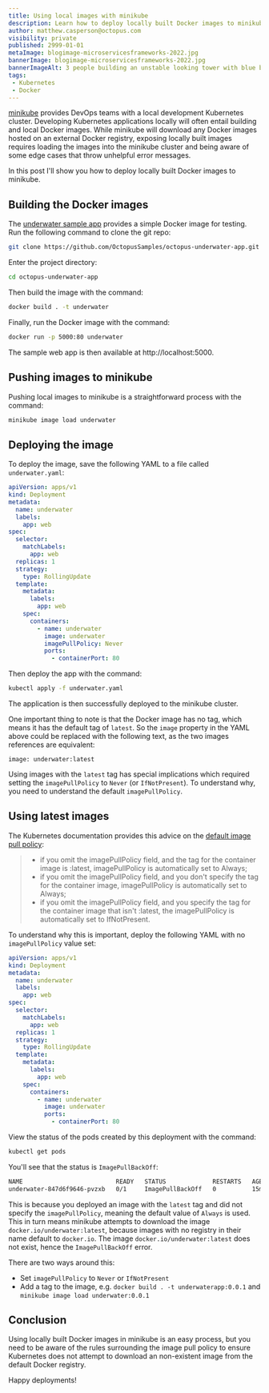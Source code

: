 ```yaml
---
title: Using local images with minikube
description: Learn how to deploy locally built Docker images to minikube
author: matthew.casperson@octopus.com
visibility: private
published: 2999-01-01
metaImage: blogimage-microservicesframeworks-2022.jpg
bannerImage: blogimage-microservicesframeworks-2022.jpg
bannerImageAlt: 3 people building an unstable looking tower with blue blocks, beside 2 people building a stable, lower tower with blue blocks.
tags:
 - Kubernetes
 - Docker
---
```


[minikube](https://minikube.sigs.k8s.io/docs/start/) provides DevOps teams with a local development Kubernetes cluster. Developing Kubernetes applications locally will often entail building and local Docker images. While minikube will download any Docker images hosted on an external Docker registry, exposing locally built images requires loading the images into the minikube cluster and being aware of some edge cases that throw unhelpful error messages. 

In this post I'll show you how to deploy locally built Docker images to minikube.

## Building the Docker images

The [underwater sample app](https://github.com/OctopusSamples/octopus-underwater-app) provides a simple Docker image for testing. Run the following command to clone the git repo:

```bash
git clone https://github.com/OctopusSamples/octopus-underwater-app.git
```

Enter the project directory:

```bash
cd octopus-underwater-app
```

Then build the image with the command:

```bash
docker build . -t underwater
```

Finally, run the Docker image with the command:

```bash
docker run -p 5000:80 underwater
```

The sample web app is then available at http://localhost:5000.

## Pushing images to minikube

Pushing local images to minikube is a straightforward process with the command:

```bash
minikube image load underwater
```

## Deploying the image

To deploy the image, save the following YAML to a file called `underwater.yaml`:

```yaml
apiVersion: apps/v1
kind: Deployment
metadata:
  name: underwater
  labels:
    app: web
spec:
  selector:
    matchLabels:
      app: web
  replicas: 1
  strategy:
    type: RollingUpdate
  template:
    metadata:
      labels:
        app: web
    spec:
      containers:
        - name: underwater
          image: underwater
          imagePullPolicy: Never
          ports:
            - containerPort: 80
```

Then deploy the app with the command:

```bash
kubectl apply -f underwater.yaml
```

The application is then successfully deployed to the minikube cluster.

One important thing to note is that the Docker image has no tag, which means it has the default tag of `latest`. So the `image` property in the YAML above could be replaced with the following text, as the two images references are equivalent:

```
image: underwater:latest
```

Using images with the `latest` tag has special implications which required setting the `imagePullPolicy` to `Never` (or `IfNotPresent`). To understand why, you need to understand the default `imagePullPolicy`.

## Using latest images

The Kubernetes documentation provides this advice on the [default image pull policy](https://kubernetes.io/docs/concepts/containers/images/#imagepullpolicy-defaulting):

> * if you omit the imagePullPolicy field, and the tag for the container image is :latest, imagePullPolicy is automatically set to Always;
> * if you omit the imagePullPolicy field, and you don't specify the tag for the container image, imagePullPolicy is automatically set to Always;
> * if you omit the imagePullPolicy field, and you specify the tag for the container image that isn't :latest, the imagePullPolicy is automatically set to IfNotPresent.

To understand why this is important, deploy the following YAML with no `imagePullPolicy` value set:

```yaml
apiVersion: apps/v1
kind: Deployment
metadata:
  name: underwater
  labels:
    app: web
spec:
  selector:
    matchLabels:
      app: web
  replicas: 1
  strategy:
    type: RollingUpdate
  template:
    metadata:
      labels:
        app: web
    spec:
      containers:
        - name: underwater
          image: underwater
          ports:
            - containerPort: 80
```

View the status of the pods created by this deployment with the command:

```bash
kubectl get pods
```

You'll see that the status is `ImagePullBackOff`:

```bash
NAME                          READY   STATUS             RESTARTS   AGE
underwater-847d6f9646-pvzxb   0/1     ImagePullBackOff   0          15m
```

This is because you deployed an image with the `latest` tag and did not specify the `imagePullPolicy`, meaning the default value of `Always` is used. This in turn means minikube attempts to download the image `docker.io/underwater:latest`, because images with no registry in their name default to `docker.io`. The image `docker.io/underwater:latest` does not exist, hence the `ImagePullBackOff` error.

There are two ways around this:

* Set `imagePullPolicy` to `Never` or `IfNotPresent`
* Add a tag to the image, e.g. `docker build . -t underwaterapp:0.0.1` and `minikube image load underwater:0.0.1`

## Conclusion

Using locally built Docker images in minikube is an easy process, but you need to be aware of the rules surrounding the image pull policy to ensure Kubernetes does not attempt to download an non-existent image from the default Docker registry.

Happy deployments!